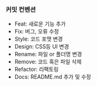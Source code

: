 ### 커밋 컨벤션
+ Feat: 새로운 기능 추가  
+ Fix: 버그, 오류 수정  
+ Style: 코드 포맷 변경  
+ Design: CSS등 UI 변경  
+ Rename: 파일 or 폴더명 변경  
+ Remove: 코드 혹은 파일 삭제   
+ Refactor: 리팩토링
+ Docs: README.md 추가 및 수정